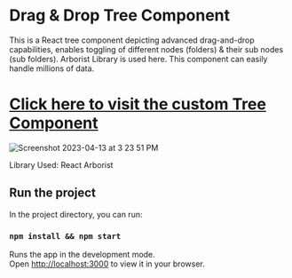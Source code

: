 # Drag & Drop Tree Component  

This is a React tree component depicting advanced drag-and-drop capabilities, enables toggling of different nodes (folders) & their sub nodes (sub folders). Arborist Library is used here. 
This component can easily handle millions of data.


 
 # [Click here to visit the custom Tree Component](https://main--startling-valkyrie-3d25d7.netlify.app/)     
![Screenshot 2023-04-13 at 3 23 51 PM](https://user-images.githubusercontent.com/2153396/231772417-75a7bc04-9501-4e8b-a1a5-8d41ffef98fa.png)

Library Used: React Arborist 

 
 
## Run the project

In the project directory, you can run:

### `npm install && npm start`

Runs the app in the development mode.\
Open [http://localhost:3000](http://localhost:3000) to view it in your browser.
 
